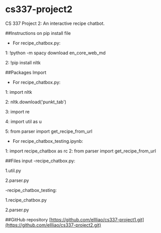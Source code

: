 # cs337-project2
CS 337 Project 2: An interactive recipe chatbot.

##Instructions on pip install file
- For recipe_chatbox.py:

1: !python -m spacy download en_core_web_md

2: !pip install nltk

##Packages Import
- For recipe_chatbox.py:

1: import nltk

2: nltk.download('punkt_tab')

3: import re

4: import util as u

5: from parser import get_recipe_from_url

- For recipe_chatbox_testing.ipynb:

1: import recipe_chatbox as rc
2: from parser import get_recipe_from_url

##Files input
-recipe_chatbox.py:

1.util.py

2.parser.py

-recipe_chatbox_testing:

1.recipe_chatbox.py

2.parser.py
 
##GitHub repository [https://github.com/ellliao/cs337-project1.git](https://github.com/ellliao/cs337-project2.git)
